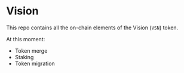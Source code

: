 # Vision
This repo contains all the on-chain elements of the Vision (`VSN`) token.

At this moment:
- Token merge
- Staking
- Token migration
